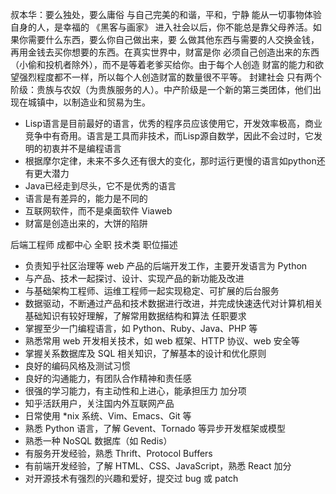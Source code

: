 叔本华：要么独处，要么庸俗
与自己完美的和谐，平和，宁静
能从一切事物体验自身的人，是幸福的
《黑客与画家》
进入社会以后，你不能总是靠父母养活。如果你需要什么东西，要么你自己做出来，要
么做其他东西与需要的人交换金钱，再用金钱去买你想要的东西。在真实世界中，财富是你
必须自己创造出来的东西（小偷和投机者除外），而不是等着老爹买给你。由于每个人创造
财富的能力和欲望强烈程度都不一样，所以每个人创造财富的数量很不平等。
封建社会
只有两个阶级：贵族与农奴（为贵族服务的人）。中产阶级是一个新的第三类团体，他们出
现在城镇中，以制造业和贸易为生。
- Lisp语言是目前最好的语言，优秀的程序员应该使用它，开发效率极高，商业竞争中有奇用。语言是工具而非技术，而Lisp源自数学，因此不会过时，它发明的初衷并不是编程语言
- 根据摩尔定律，未来不多久还有很大的变化，那时运行更慢的语言如python还有更大潜力
- Java已经走到尽头，它不是优秀的语言
- 语言是有差异的，能力是不同的
- 互联网软件，而不是桌面软件 Viaweb
- 财富是创造出来的，大饼的陷阱



























后端工程师
成都中心
全职
技术类
职位描述
- 负责知乎社区治理等 web 产品的后端开发工作，主要开发语言为 Python
- 与产品、技术一起探讨、设计、实现产品的新功能及改进
- 与基础架构工程师、运维工程师一起实现稳定、可扩展的后台服务
- 数据驱动，不断通过产品和技术数据进行改进，并完成快速迭代对计算机相关基础知识有较好理解，了解常用数据结构和算法
任职要求
- 掌握至少一门编程语言，如 Python、Ruby、Java、PHP 等
- 熟悉常用 web 开发相关技术，如 web 框架、HTTP 协议、web 安全等
- 掌握关系数据库及 SQL 相关知识，了解基本的设计和优化原则
- 良好的编码风格及测试习惯
- 良好的沟通能力，有团队合作精神和责任感
- 很强的学习能力，有主动性和上进心，能承担压力
加分项
- 知乎活跃用户，关注国内外互联网产品
- 日常使用 *nix 系统、Vim、Emacs、Git 等
- 熟悉 Python 语言，了解 Gevent、Tornado 等异步开发框架或模型
- 熟悉一种 NoSQL 数据库（如 Redis）
- 有服务开发经验，熟悉 Thrift、Protocol Buffers
- 有前端开发经验，了解 HTML、CSS、JavaScript，熟悉 React 加分
- 对开源技术有强烈的兴趣和爱好，提交过 bug 或 patch
